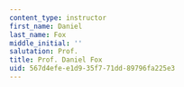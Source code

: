 ```yaml
---
content_type: instructor
first_name: Daniel
last_name: Fox
middle_initial: ''
salutation: Prof.
title: Prof. Daniel Fox
uid: 567d4efe-e1d9-35f7-71dd-89796fa225e3
---
```

